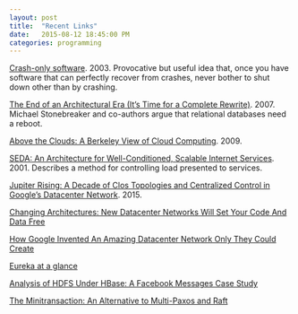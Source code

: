 ```yaml
---
layout: post
title:  "Recent Links"
date:   2015-08-12 18:45:00 PM
categories: programming
---
```


[Crash-only software](https://www.usenix.org/legacy/events/hotos03/tech/full_papers/candea/candea.pdf).
2003. Provocative but useful idea that, once you have software that can perfectly recover from crashes,
never bother to shut down other than by crashing.

[The End of an Architectural Era (It’s Time for a Complete Rewrite)](http://nms.csail.mit.edu/~stavros/pubs/hstore.pdf).
2007. Michael Stonebreaker and co-authors argue that relational databases need a reboot.

[Above the Clouds: A Berkeley View of Cloud Computing](https://www.eecs.berkeley.edu/Pubs/TechRpts/2009/EECS-2009-28.pdf).
2009.

[SEDA: An Architecture for Well-Conditioned, Scalable Internet Services](http://www.eecs.harvard.edu/~mdw/papers/seda-sosp01.pdf).
2001. Describes a method for controlling load presented to services.

[Jupiter Rising: A Decade of Clos Topologies and Centralized Control in Google’s Datacenter Network](http://conferences.sigcomm.org/sigcomm/2015/pdf/papers/p183.pdf). 2015.

[Changing Architectures: New Datacenter Networks Will Set Your Code And Data Free](http://highscalability.com/blog/2012/9/4/changing-architectures-new-datacenter-networks-will-set-your.html)

[How Google Invented An Amazing Datacenter Network Only They Could Create](http://highscalability.com/blog/2015/8/10/how-google-invented-an-amazing-datacenter-network-only-they.html/)

[Eureka at a glance](https://github.com/Netflix/eureka/wiki/Eureka-at-a-glance)

[Analysis of HDFS Under HBase: A Facebook Messages Case Study](http://research.cs.wisc.edu/adsl/Publications/fbmessages-fast14.pdf)

[The Minitransaction: An Alternative to Multi-Paxos and Raft](https://forum.treode.com/t/the-minitransaction-an-alternative-to-multi-paxos-and-raft/25)
